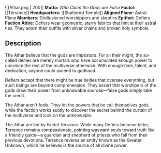![[Athar.png | 200]]
**Motto:** *Who Claim the Gods are False*
**Factol:** [[Terrance]]
**Headquarters:** [[Shattered Temple]]
**Aligned Plane:** Astral Plane
**Members:** Disillusioned worshippers and skeptics
**Epithet:** Defiers
**Faction Attire:** Defiers wear geometric, starry fabrics that hint at their astral ties. They adorn their outfits with silver chains and broken holy symbols.

## Description

The Athar believe that the gods are impostors. For all their might, the so-called deities are merely mortals who have accumulated enough power to convince the rest of the multiverse otherwise. With enough time, talent, and dedication, anyone could ascend to godhood. 

Defiers accept that there might be true deities that oversee everything, but such beings are beyond comprehension. They assert that worshipers of the gods draw their power from unknowable sources—false gods simply take the credit. 

The Athar aren't fools. They let the powers that be call themselves gods, while the faction works subtly to discover the secret behind the curtain of the multiverse and look on the unknowable. 

The Athar are led by Factol Terrance. While many Defiers become bitter, Terrance remains compassionate, pointing wayward souls toward truth like a friendly guide—a guardian and shepherd of priests who fall from their previous devotions. Terrance reveres an entity known as the Greater Unknown, which he believes is the source of all divine power.